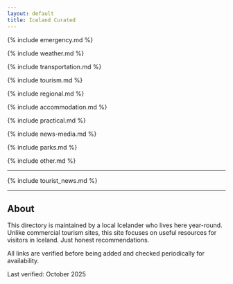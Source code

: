 ```yaml
---
layout: default
title: Iceland Curated
---
```


{% include emergency.md %}

{% include weather.md %}

{% include transportation.md %}

{% include tourism.md %}

{% include regional.md %}

{% include accommodation.md %}

{% include practical.md %}

{% include news-media.md %}

{% include parks.md %}

{% include other.md %}

---

{% include tourist_news.md %}

---

## About

This directory is maintained by a local Icelander who lives here year-round. Unlike commercial tourism sites, this site focuses on useful resources for visitors in Iceland. Just honest recommendations.

All links are verified before being added and checked periodically for availability.

Last verified: October 2025